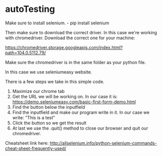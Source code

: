 # autoTesting

Make sure to install selenium. - pip install selenium

Then make sure to download the correct driver. In this case we're working with chromedriver. Download the correct one for your machine:

https://chromedriver.storage.googleapis.com/index.html?path=104.0.5112.79/

Make sure the chromedriver is in the same folder as your python file.

In this case we use seleniumeasy website. 

There is a few steps we take in this simple code.

  1) Maximize our chrome tab
  2) Get the URL we will be working on. In our case it is: https://demo.seleniumeasy.com/basic-first-form-demo.html
  3) Find the button below the inputfield
  4) Find the inputfield and make our program write in it. In our case we write: "This is a test"
  5) Click the button so we get the result
  6) At last we use the .quit() method to close our browser and quit our chromedriver.
  
Cheatsheet link here: 
http://allselenium.info/python-selenium-commands-cheat-sheet-frequently-used/
